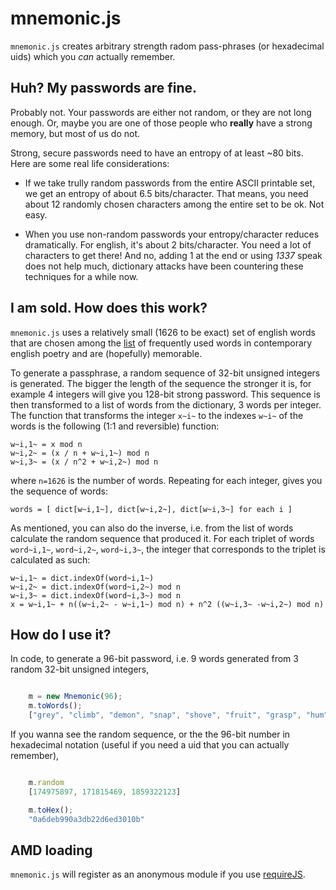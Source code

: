 # mnemonic.js

`mnemonic.js` creates arbitrary strength radom pass-phrases (or hexadecimal uids) which you *can* actually remember.

## Huh? My passwords are fine.

Probably not. Your passwords are either not random, or they are not long enough. Or, maybe you are one of those people who **really** have a strong memory, but most of us do not.

Strong, secure passwords need to have an entropy of at least ~80 bits. Here are some real life considerations:

 * If we take trully random passwords from the entire ASCII printable set, we get an entropy of about 6.5 bits/character. That means, you need about 12 randomly chosen characters among the entire set to be ok. Not easy.

 * When you use non-random passwords your entropy/character reduces dramatically. For english, it's about 2 bits/character. You need a lot of characters to get there! And no, adding 1 at the end or using *1337* speak does not help much, dictionary attacks have been countering these techniques for a while now.


## I am sold. How does this work?

`mnemonic.js` uses a relatively small (1626 to be exact) set of english words that are chosen among the [list](http://en.wiktionary.org/wiki/Wiktionary:Frequency_lists/Contemporary_poetry) of frequently used words in contemporary english poetry and are (hopefully) memorable.

To generate a passphrase, a random sequence of 32-bit unsigned integers is generated. The bigger the length of the sequence the stronger it is, for example 4 integers will give you 128-bit strong password. This sequence is then transformed to a list of words from the dictionary, 3 words per integer. The function that transforms the integer `x~i~` to the indexes `w~i~` of the words is the following (1:1 and reversible) function:

    w~i,1~ = x mod n
    w~i,2~ = (x / n + w~i,1~) mod n
    w~i,3~ = (x / n^2 + w~i,2~) mod n

where `n=1626` is the number of words. Repeating for each integer, gives you the sequence of words:

    words = [ dict[w~i,1~], dict[w~i,2~], dict[w~i,3~] for each i ]

As mentioned, you can also do the inverse, i.e. from the list of words calculate the random sequence that produced it. For each triplet of words `word~i,1~`, `word~i,2~`, `word~i,3~`, the integer that corresponds to the triplet is calculated as such:

    w~i,1~ = dict.indexOf(word~i,1~)
    w~i,2~ = dict.indexOf(word~i,2~) mod n
    w~i,3~ = dict.indexOf(word~i,3~) mod n
    x = w~i,1~ + n((w~i,2~ - w~i,1~) mod n) + n^2 ((w~i,3~ -w~i,2~) mod n)

## How do I use it?

In code, to generate a 96-bit password, i.e. 9 words generated from 3 random 32-bit unsigned integers,

```javascript

    m = new Mnemonic(96);
    m.toWords();
    ["grey", "climb", "demon", "snap", "shove", "fruit", "grasp", "hum", "self"]

```

If you wanna see the random sequence, or the the 96-bit number in hexadecimal notation (useful if you need a uid that you can actually remember),

```javascript

    m.random
    [174975897, 171815469, 1859322123]

    m.toHex();
    "0a6deb990a3db22d6ed3010b"

```


## AMD loading

`mnemonic.js` will register as an anonymous module if you use [requireJS](http://requirejs.org/).

